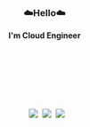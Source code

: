 **<h3 align="center">☁️Hello☁️</h3>**
**<div align="center">I'm Cloud Engineer</div>**

</br>

<p align="center" display="inline-block">
  &nbsp&nbsp&nbsp&nbsp<a href="https://www.credly.com/badges/608797d2-508c-42af-85d3-7926082f747a/public_url"<img src="https://images.credly.com/images/0e284c3f-5164-4b21-8660-0d84737941bc/image.png"></a>
</p>

</br></br>

<p align="center" display="inline-block">
  &nbsp&nbsp<img src="https://img.shields.io/badge/Docker-2496ED?style=for-the-badge&logo=Docker&logoColor=white">&nbsp&nbsp<img src="https://img.shields.io/badge/Kubernetes-326CE5?style=for-the-badge&logo=Kubernetes&logoColor=white">&nbsp&nbsp<img src="https://img.shields.io/badge/Terraform-7B42BC?style=for-the-badge&logo=Terraform&logoColor=white">
</p>
